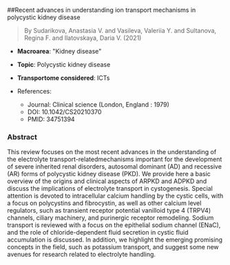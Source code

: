 ##Recent advances in understanding ion transport mechanisms in polycystic kidney disease

> By Sudarikova, Anastasia V. and Vasileva, Valeriia Y. and Sultanova, Regina F. and Ilatovskaya, Daria V. (2021)

- **Macroarea**: "Kidney disease"
- **Topic**: Polycystic kidney disease
- **Transportome considered**: ICTs

- References:
  - Journal: Clinical science (London, England : 1979)
  - DOI: 10.1042/CS20210370
  - PMID: 34751394

### Abstract

This review focuses on the most recent advances in the understanding of the electrolyte transport-relatedmechanisms important for the development of severe inherited renal disorders, autosomal dominant (AD) and recessive (AR) forms of polycystic kidney disease (PKD). We provide here a basic overview of the origins and clinical aspects of ARPKD and ADPKD and discuss the implications of electrolyte transport in cystogenesis. Special attention is devoted to intracellular calcium handling by the cystic cells, with a focus on polycystins and fibrocystin, as well as other calcium level regulators, such as transient receptor potential vanilloid type 4 (TRPV4) channels, ciliary machinery, and purinergic receptor remodeling. Sodium transport is reviewed with a focus on the epithelial sodium channel (ENaC), and the role of chloride-dependent fluid secretion in cystic fluid accumulation is discussed. In addition, we highlight the emerging promising concepts in the field, such as potassium transport, and suggest some new avenues for research related to electrolyte handling.
